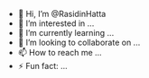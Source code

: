 - 👋 Hi, I’m @RasidinHatta
- 👀 I’m interested in ...
- 🌱 I’m currently learning ...
- 💞️ I’m looking to collaborate on ...
- 📫 How to reach me ...
- ⚡ Fun fact: ...

<!---
RasidinHatta/RasidinHatta is a ✨ special ✨ repository because its `README.md` (this file) appears on your GitHub profile.
You can click the Preview link to take a look at your changes.
--->
